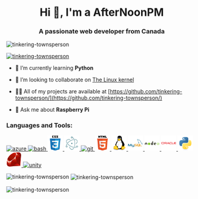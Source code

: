 <!--### Hi there 👋
#### ![Alt](https://github.githubassets.com/images/mona-whisper.gif)You found a secret! Tinkering-Townsperson/Tinkering-Townsperson is a ✨special ✨ repository that you can use to add a README.md to your GitHub profile. Make sure it’s public and initialize it with a README to get started.
<h1>hello!</h1>-->
<!--
**Tinkering-Townsperson/Tinkering-Townsperson** is a ✨ _special_ ✨ repository because its `README.md` (this file) appears on your GitHub profile.

Here are some ideas to get you started:

- 🔭 I’m currently working on ...
- 🌱 I’m currently learning ...
- 👯 I’m looking to collaborate on ...
- 🤔 I’m looking for help with ...
- 💬 Ask me about ...
- 📫 How to reach me: ...
- 😄 Pronouns: ...
- ⚡ Fun fact: ...
-->
<!--
github profile markdown generator logo
GitHub Profile README Generator
Star this repo
4222
Fork on GitHub
786-->

<h1 align="center">Hi 👋, I'm a AfterNoonPM</h1>
<h3 align="center">A passionate web developer from Canada</h3>

<p align="left"> <img src="https://komarev.com/ghpvc/?username=tinkering-townsperson&label=Profile%20views&color=0e75b6&style=flat" alt="tinkering-townsperson" /> </p>

<p align="left"> <a href="https://github.com/ryo-ma/github-profile-trophy"><img src="https://github-profile-trophy.vercel.app/?username=tinkering-townsperson" alt="tinkering-townsperson" /></a> </p>

<!-- - 🔭 I’m currently working on [LapisLazuli](https://github.com/Tinkering-Townsperson/Lapis-project) -->

- 🌱 I’m currently learning **Python**

- 👯 I’m looking to collaborate on [The Linux kernel](https://github.com/torvalds/linux)

- 👨‍💻 All of my projects are available at [https://github.com/tinkering-townsperson/](https://github.com/tinkering-townsperson/)

- 💬 Ask me about **Raspberry Pi**


<h3 align="left">Languages and Tools:</h3>
<p align="left"> <a href="https://azure.microsoft.com/en-in/" target="_blank"> <img src="https://www.vectorlogo.zone/logos/microsoft_azure/microsoft_azure-icon.svg" alt="azure" width="40" height="40"/> </a> <a href="https://www.gnu.org/software/bash/" target="_blank"> <img src="https://www.vectorlogo.zone/logos/gnu_bash/gnu_bash-icon.svg" alt="bash" width="40" height="40"/> </a> <a href="https://www.w3schools.com/css/" target="_blank"> <img src="https://raw.githubusercontent.com/devicons/devicon/master/icons/css3/css3-original-wordmark.svg" alt="css3" width="40" height="40"/> </a> <a href="https://www.electronjs.org" target="_blank"> <img src="https://raw.githubusercontent.com/devicons/devicon/master/icons/electron/electron-original.svg" alt="electron" width="40" height="40"/> </a> <a href="https://git-scm.com/" target="_blank"> <img src="https://www.vectorlogo.zone/logos/git-scm/git-scm-icon.svg" alt="git" width="40" height="40"/> </a> <a href="https://www.w3.org/html/" target="_blank"> <img src="https://raw.githubusercontent.com/devicons/devicon/master/icons/html5/html5-original-wordmark.svg" alt="html5" width="40" height="40"/> </a> <a href="https://www.linux.org/" target="_blank"> <img src="https://raw.githubusercontent.com/devicons/devicon/master/icons/linux/linux-original.svg" alt="linux" width="40" height="40"/> </a> <a href="https://www.mysql.com/" target="_blank"> <img src="https://raw.githubusercontent.com/devicons/devicon/master/icons/mysql/mysql-original-wordmark.svg" alt="mysql" width="40" height="40"/> </a> <a href="https://nodejs.org" target="_blank"> <img src="https://raw.githubusercontent.com/devicons/devicon/master/icons/nodejs/nodejs-original-wordmark.svg" alt="nodejs" width="40" height="40"/> </a> <a href="https://www.oracle.com/" target="_blank"> <img src="https://raw.githubusercontent.com/devicons/devicon/master/icons/oracle/oracle-original.svg" alt="oracle" width="40" height="40"/> </a> <a href="https://www.python.org" target="_blank"> <img src="https://raw.githubusercontent.com/devicons/devicon/master/icons/python/python-original.svg" alt="python" width="40" height="40"/> </a> <a href="https://www.ruby-lang.org/en/" target="_blank"> <img src="https://raw.githubusercontent.com/devicons/devicon/master/icons/ruby/ruby-original.svg" alt="ruby" width="40" height="40"/> </a> <a href="https://unity.com/" target="_blank"> <img src="https://www.vectorlogo.zone/logos/unity3d/unity3d-icon.svg" alt="unity" width="40" height="40"/> </a> </p>

<p><img align="left" src="https://github-readme-stats.vercel.app/api/top-langs?username=tinkering-townsperson&show_icons=true&locale=en&layout=compact" alt="tinkering-townsperson" /></p>

<p>&nbsp;<img align="center" src="https://github-readme-stats.vercel.app/api?username=tinkering-townsperson&show_icons=true&locale=en" alt="tinkering-townsperson" /></p>

<p><img align="center" src="https://github-readme-streak-stats.herokuapp.com/?user=tinkering-townsperson&" alt="tinkering-townsperson" /></p>
